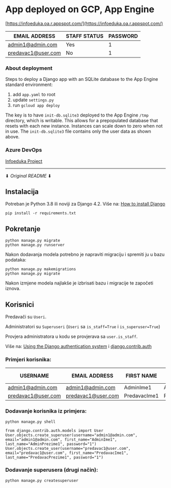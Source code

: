 # App deployed on GCP, App Engine

[https://infoeduka.oa.r.appspot.com/](https://infoeduka.oa.r.appspot.com/)

| EMAIL ADDRESS      | STAFF STATUS | PASSWORD |
| ------------------ | ------------ | -------- |
| admin1@admin.com   | Yes          | 1        |
| predavac1@user.com | No           | 1        |

### About deployment

Steps to deploy a Django app with an SQLite database to the App Engine standard environment:
1. add `app.yaml` to root
2. update `settings.py`
3. run `gcloud app deploy`

The key is to have `init-db.sqlite3` deployed to the App Engine `/tmp` directory, which is writable.
This allows for a prepopulated database that resets with each new instance.
Instances can scale down to zero when not in use.
The `init-db.sqlite3` file contains only the user data as shown above.

### Azure DevOps

[Infoeduka Project](https://dev.azure.com/PRA23-Tim5/_git/Infoeduka%20project)

---

⬇ _Original README_ ⬇

## Instalacija

Potreban je Python 3.8 ili noviji za Django 4.2. Više na: [How to install Django](https://docs.djangoproject.com/en/4.2/topics/install/)

```
pip install -r requirements.txt
```

## Pokretanje

```
python manage.py migrate
python manage.py runserver
```

Nakon dodavanja modela potrebno je napraviti migraciju i spremiti ju u bazu podataka:

```
python manage.py makemigrations
python manage.py migrate
```

Nakon izmjene modela najlakše je izbrisati bazu i migracije te započeti iznova.

## Korisnici

Predavači su `Useri`.

Administratori su `Superuseri` (`Useri` sa `is_staff=True` i `is_superuser=True`)

Provjera administratora u kodu se provjerava sa `user.is_staff`.

Više na: [Using the Django authentication system](https://docs.djangoproject.com/en/4.2/topics/auth/default/) i [django.contrib.auth](https://docs.djangoproject.com/en/4.2/ref/contrib/auth/#django-contrib-auth)

### Primjeri korisnika:

| USERNAME           | EMAIL ADDRESS      | FIRST NAME   | LAST NAME        | STAFF STATUS | PASSWORD |
| ------------------ | ------------------ | ------------ | ---------------- | ------------ | -------- |
| admin1@admin.com   | admin1@admin.com   | AdminIme1    | AdminPrezime1    | Yes          | 1        |
| predavac1@user.com | predavac1@user.com | PredavacIme1 | PredavacPrezime1 | No           | 1        |

### Dodavanje korisnika iz primjera:

```
python manage.py shell
```

```
from django.contrib.auth.models import User
User.objects.create_superuser(username="admin1@admin.com", email="admin1@admin.com", first_name="AdminIme1", last_name="AdminPrezime1", password="1")
User.objects.create_user(username="predavac1@user.com", email="predavac1@user.com", first_name="PredavacIme1", last_name="PredavacPrezime1", password="1")
```

### Dodavanje superusera (drugi način):

```
python manage.py createsuperuser
```
